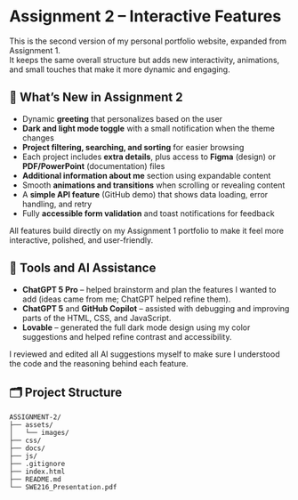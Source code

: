# Assignment 2 – Interactive Features

This is the second version of my personal portfolio website, expanded from Assignment 1.  
It keeps the same overall structure but adds new interactivity, animations, and small touches that make it more dynamic and engaging.

## 🚀 What’s New in Assignment 2
- Dynamic **greeting** that personalizes based on the user
- **Dark and light mode toggle** with a small notification when the theme changes  
- **Project filtering, searching, and sorting** for easier browsing
- Each project includes **extra details**, plus access to **Figma** (design) or **PDF/PowerPoint** (documentation) files
- **Additional information about me** section using expandable content
- Smooth **animations and transitions** when scrolling or revealing content
- A **simple API feature** (GitHub demo) that shows data loading, error handling, and retry
- Fully **accessible form validation** and toast notifications for feedback

All features build directly on my Assignment 1 portfolio to make it feel more interactive, polished, and user-friendly.

## 🧰 Tools and AI Assistance
- **ChatGPT 5 Pro** – helped brainstorm and plan the features I wanted to add (ideas came from me; ChatGPT helped refine them).  
- **ChatGPT 5** and **GitHub Copilot** – assisted with debugging and improving parts of the HTML, CSS, and JavaScript.  
- **Lovable** – generated the full dark mode design using my color suggestions and helped refine contrast and accessibility.  

I reviewed and edited all AI suggestions myself to make sure I understood the code and the reasoning behind each feature.

## 🗂 Project Structure
```plaintext
ASSIGNMENT-2/
├── assets/
│   └── images/
├── css/
├── docs/
├── js/
├── .gitignore
├── index.html
├── README.md
└── SWE216_Presentation.pdf
